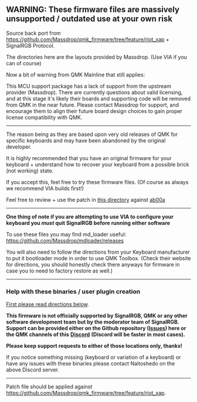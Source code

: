 ## WARNING: These firmware files are massively unsupported / outdated use at your own risk ##

Source back port from <https://github.com/Massdrop/qmk_firmware/tree/feature/riot_xap> + SignalRGB Protocol.

The directories here are the layouts provided by Massdrop. (Use VIA if you can of course)

Now a bit of warning from QMK Mainline that still applies:

This MCU support package has a lack of support from the upstream provider (Massdrop).
There are currently questions about valid licensing, and at this stage it's likely
their boards and supporting code will be removed from QMK in the near future. Please
contact Massdrop for support, and encourage them to align their future board design
choices to gain proper license compatibility with QMK.

---

The reason being as they are based upon very old releases of QMK for specific keyboards and may have been abandoned by the original developer.

It is highly recommended that you have an original firmware for your keyboard + understand how to recover your keyboard from a possible brick (not working) state.

If you accept this, feel free to try these firmware files. (Of course as always we recommend VIA builds first!)

Feel free to review + use the patch in [this directory](https://github.com/SRGBmods/QMK-Binaries/tree/main/GPL/qmk_firmware) against [ab00a](https://github.com/ab00a/qmk_firmware)

---

**One thing of note if you are attempting to use VIA to configure your keyboard you _must_ quit SignalRGB before running either software**

To use these files you may find md_loader useful:
https://github.com/Massdrop/mdloader/releases

You will also need to follow the directions from your Keyboard manufacturer to put it bootloader mode in order to use QMK Toolbox.
(Check their website for directions, you should honestly check there anyways for firmware in case you to need to factory restore as well.)

---

### Help with these binaries / user plugin creation ###

[First please read directions below](https://github.com/SRGBmods/QMK-Binaries/#directions).

**This firmware is not officially supported by SignalRGB, QMK or any other software development team but by the moderator team of SignalRGB. Support can be provided either on the Github repository ([**Issues**](https://github.com/SRGBmods/QMK-Binaries/issues)) here or the QMK channels of this** [**Discord**](https://discord.com/invite/J5dwtcNhqC) **(Discord will be faster in most cases).**

**Please keep support requests to either of those locations only, thanks!**

If you notice something missing (keyboard or variation of a keyboard) or have any issues with these binaries please contact Naitoshedo on the above Discord server.

---

Patch file should be applied against <https://github.com/Massdrop/qmk_firmware/tree/feature/riot_xap>.
